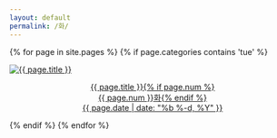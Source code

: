 ```yaml
---
layout: default
permalink: /화/
---
```

<script>
	window.onload=function(){document.getElementById("mtue").className="ctd"};
</script>
{% for page in site.pages %}
{% if page.categories contains 'tue' %}
<div class="img">
<a href="{{ page.url | prepend: site.baseurl }}">
<img src="{{ page.img }}" alt="{{ page.title }}">
<div class="desc"><p style="text-align: center;">{{ page.title }}{% if page.num %}<br>{{ page.num }}화{% endif %}<br>{{ page.date | date: "%b %-d, %Y" }}</p>
</div></a>
</div>
{% endif %}
{% endfor %}